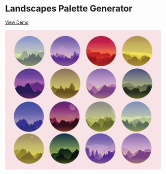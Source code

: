 # Landscapes Palette Generator
<a href="https://anokhee.github.io/generative-landscapes/">View Demo</a><br><br>
<img src="./imgs/palettes-variety.png">
